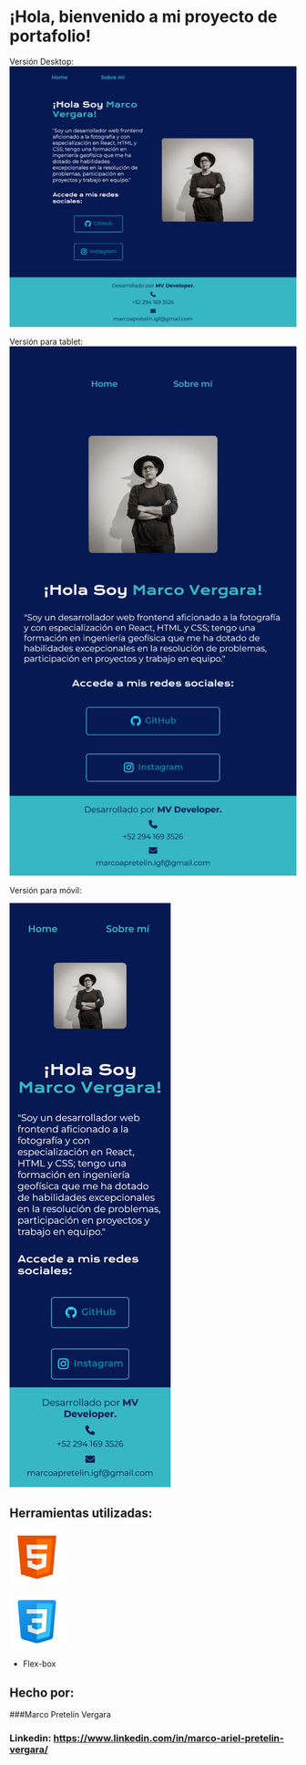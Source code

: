 # ¡Hola, bienvenido a mi proyecto de portafolio!


Versión Desktop:
![imagen](assets/Desktop.png)


Versión para tablet:
![imagen](assets/Tablet.png)

Versión para móvil:

![imagen](assets/Mobile.png)


## Herramientas utilizadas:

 ![imagen](assets/icons8-html.svg)

 ![imagen](assets/icons8-css.svg)

* Flex-box

## Hecho por:

###Marco Pretelín Vergara

### Linkedin: https://www.linkedin.com/in/marco-ariel-pretelin-vergara/